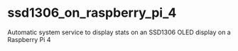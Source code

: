 # ssd1306_on_raspberry_pi_4
Automatic system service to display stats on an SSD1306 OLED display on a Raspberry Pi 4
